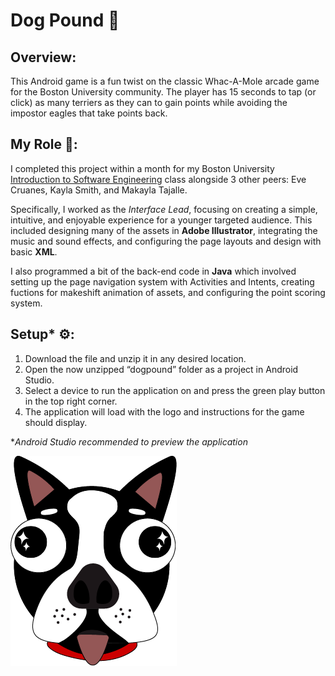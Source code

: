 # Dog Pound 🐾

## Overview:
This Android game is a fun twist on the classic Whac-A-Mole arcade game for the Boston University community. The player has 15 seconds to tap (or click) as many terriers as they can to gain points while avoiding the impostor eagles that take points back. 

## My Role 🚧: 
I completed this project within a month for my Boston University [Introduction to Software Engineering](https://www.bu.edu/academics/eng/courses/eng-ec-327/) class alongside 3 other peers: Eve Cruanes, Kayla Smith, and Makayla Tajalle.

Specifically, I worked as the _Interface Lead_, focusing on creating a simple, intuitive, and enjoyable experience for a younger targeted audience. This included designing many of the assets in **Adobe Illustrator**, integrating the music and sound effects, and configuring the page layouts and design with basic **XML**. 

I also programmed a bit of the back-end code in **Java** which involved setting up the page navigation system with Activities and Intents, creating fuctions for makeshift animation of assets, and configuring the point scoring system.

## Setup* :gear::
1. Download the file and unzip it in any desired location.
2. Open the now unzipped “dogpound” folder as a project in Android Studio.
3. Select a device to run the application on and press the green play button in the top right corner.
4. The application will load with the logo and instructions for the game should display.

*_Android Studio recommended to preview the application_

![App logo of a Boston terrier.](/app/src/main/res/drawable/dog.png)
